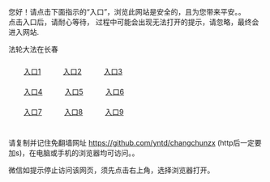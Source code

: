 您好！请点击下面指示的“入口”，浏览此网站是安全的，且为您带来平安。。 <br/>
点击入口后，请耐心等待， 过程中可能会出现无法打开的提示，请忽略，最终会进入网站. </br>

法轮大法在长春<br/>
<div style="padding:10px"><a style="margin:20px" target="_blank" href="https://dc5cuwigod8cc.cloudfront.net/2Qpsp?fieodrue" id="ccLink1" rel="nofollow">入口1</a> <a target="_blank" style="margin:20px" href="https://d37o7o63xk4lkz.cloudfront.net/2Qpsp?xvrbxpc" id="ccLink2" rel="nofollow">入口2</a> <a style="margin:20px" target="_blank" href="https://d2mbr9bzoyrmqe.cloudfront.net/2Qpsp?ucrrqrpz" id="ccLink3" rel="nofollow">入口3</a></div>

<div style="padding:10px" ><a style="margin:20px" target="_blank" href="https://dc5cuwigod8cc.cloudfront.net/2Qpsp?fieodrue" id="ccLink4" rel="nofollow">入口4</a> <a style="margin:20px" href="https://d37o7o63xk4lkz.cloudfront.net/2Qpsp?xvrbxpc" target="_blank" id="ccLink5" rel="nofollow">入口5</a> <a style="margin:20px" href="https://d2mbr9bzoyrmqe.cloudfront.net/2Qpsp?ucrrqrpz" target="_blank" id="ccLink6" rel="nofollow">入口6</a></div>

<div style="padding:10px"><a style="margin:20px" target="_blank" href="https://dc5cuwigod8cc.cloudfront.net/2Qpsp?fieodrue" id="ccLink7" rel="nofollow">入口7</a> <a style="margin:20px" href="https://d37o7o63xk4lkz.cloudfront.net/2Qpsp?xvrbxpc" target="_blank" id="ccLink8" rel="nofollow">入口8</a> <a style="margin:20px" target="_blank" href="https://d2mbr9bzoyrmqe.cloudfront.net/2Qpsp?ucrrqrpz" id="ccLink9" rel="nofollow">入口9</a></div>

<br/>



请复制并记住免翻墙网址 https://github.com/yntd/changchunzx (http后一定要加s)，在电脑或手机的浏览器均可访问。。<br/>

微信如提示停止访问该网页，须先点击右上角，选择浏览器打开。
